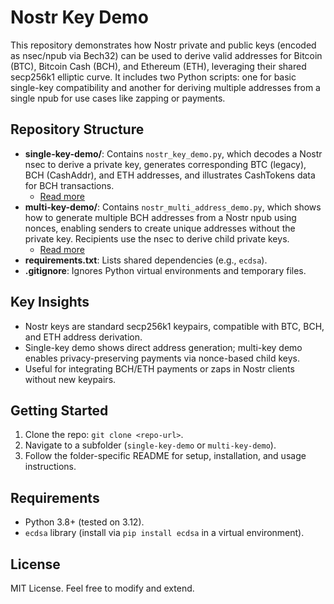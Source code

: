 # Nostr Key Demo

This repository demonstrates how Nostr private and public keys (encoded as nsec/npub via Bech32) can be used to derive valid addresses for Bitcoin (BTC), Bitcoin Cash (BCH), and Ethereum (ETH), leveraging their shared secp256k1 elliptic curve. It includes two Python scripts: one for basic single-key compatibility and another for deriving multiple addresses from a single npub for use cases like zapping or payments.

## Repository Structure
- **single-key-demo/**: Contains `nostr_key_demo.py`, which decodes a Nostr nsec to derive a private key, generates corresponding BTC (legacy), BCH (CashAddr), and ETH addresses, and illustrates CashTokens data for BCH transactions.
  - [Read more](./single-key-demo/README.md)
- **multi-key-demo/**: Contains `nostr_multi_address_demo.py`, which shows how to generate multiple BCH addresses from a Nostr npub using nonces, enabling senders to create unique addresses without the private key. Recipients use the nsec to derive child private keys.
  - [Read more](./multi-key-demo/README.md)
- **requirements.txt**: Lists shared dependencies (e.g., `ecdsa`).
- **.gitignore**: Ignores Python virtual environments and temporary files.

## Key Insights
- Nostr keys are standard secp256k1 keypairs, compatible with BTC, BCH, and ETH address derivation.
- Single-key demo shows direct address generation; multi-key demo enables privacy-preserving payments via nonce-based child keys.
- Useful for integrating BCH/ETH payments or zaps in Nostr clients without new keypairs.

## Getting Started
1. Clone the repo: `git clone <repo-url>`.
2. Navigate to a subfolder (`single-key-demo` or `multi-key-demo`).
3. Follow the folder-specific README for setup, installation, and usage instructions.

## Requirements
- Python 3.8+ (tested on 3.12).
- `ecdsa` library (install via `pip install ecdsa` in a virtual environment).

## License
MIT License. Feel free to modify and extend.
